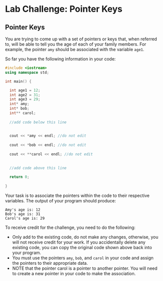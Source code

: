 # Lab Challenge: Pointer Keys
## Pointer Keys
You are trying to come up with a set of pointers or keys that, when referred to, will be able to tell you the age of each of your family members. For example, the pointer `amy` should be associated with the variable `age1`.

So far you have the following information in your code:

```cpp
#include <iostream>
using namespace std;

int main() {

  int age1 = 12;
  int age2 = 31;
  int age3 = 29;
  int* amy;
  int* bob;
  int** carol;
  
  //add code below this line
  
  
  cout << *amy << endl; //do not edit
  
  cout << *bob << endl; //do not edit
  
  cout << **carol << endl; //do not edit
  
  
  //add code above this line 
  
  return 0;
  
}
```

Your task is to associate the pointers within the code to their respective variables. The output of your program should produce:
```
Amy's age is: 12
Bob's age is: 31
Carol's age is: 29
```

To receive credit for the challenge, you need to do the following:
- Only add to the existing code, do not make any changes, otherwise, you will not receive credit for your work. If you accidentally delete any existing code, you can copy the original code shown above back into your program.
- You must use the pointers `amy`, `bob`, and `carol` in your code and assign the pointers to their appropriate data.
- NOTE that the pointer carol is a pointer to another pointer. You will need to create a new pointer in your code to make the association.

